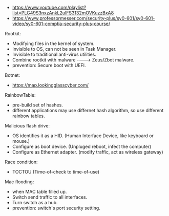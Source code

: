 - https://www.youtube.com/playlist?list=PLG49S3nxzAnkL2ulFS3132mOVKuzzBxA8
- https://www.professormesser.com/security-plus/sy0-601/sy0-601-video/sy0-601-comptia-security-plus-course/

Rootkit:
- Modifying files in the kernel of system.
- Invisible to OS, can not be seen in Task Manager.
- Invisible to traditional anti-virus utilities.
- Combine rootkit with malware ----> Zeus/Zbot malware.
- prevention: Secure boot with UEFI.

Botnet:
- https://map.lookingglasscyber.com/

RainbowTable:
- pre-build set of hashes.
- different applications may use differnet hash algorithm, so use different rainbow tables.

Malicious flash drive:
- OS identifies it as a HID. (Human Interface Device, like keyboard or mouse.)
- Configure as boot device. (Unpluged reboot, infect the computer)
- Configure as Ethernet adapter. (modify traffic, act as wireless gateway)

Race condition:
- TOCTOU (Time-of-check to time-of-use)

Mac flooding:
- when MAC table filled up.
- Switch send traffic to all interfaces.
- Turn switch as a hub.
- prevention: switch`s port security setting.

